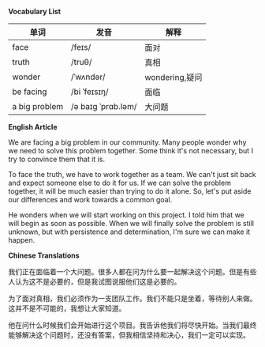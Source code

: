 **Vocabulary List**

| 单词 | 发音 | 解释 |
|------|------|------|
| face | /feɪs/ | 面对 |
| truth | /truθ/ | 真相 |
| wonder | /ˈwʌndər/ | wondering,疑问 |
| be facing | /bi ˈfeɪsɪŋ/ | 面临 |
| a big problem | /ə baɪg ˈprɑb.ləm/ | 大问题 |

**English Article**

We are facing a big problem in our community. Many people wonder why we need to solve this problem together. Some think it's not necessary, but I try to convince them that it is.

To face the truth, we have to work together as a team. We can't just sit back and expect someone else to do it for us. If we can solve the problem together, it will be much easier than trying to do it alone. So, let's put aside our differences and work towards a common goal.

He wonders when we will start working on this project. I told him that we will begin as soon as possible. When we will finally solve the problem is still unknown, but with persistence and determination, I'm sure we can make it happen.

**Chinese Translations**

我们正在面临着一个大问题。很多人都在问为什么要一起解决这个问题。但是有些人认为这不是必要的，但是我试图说服他们这是必要的。

为了面对真相，我们必须作为一支团队工作。我们不能只是坐着，等待别人来做。这并不是不可能的，我想让大家知道。

他在问什么时候我们会开始进行这个项目。我告诉他我们将尽快开始。当我们最终能够解决这个问题时，还没有答案，但我相信坚持和决心，我们一定可以实现。